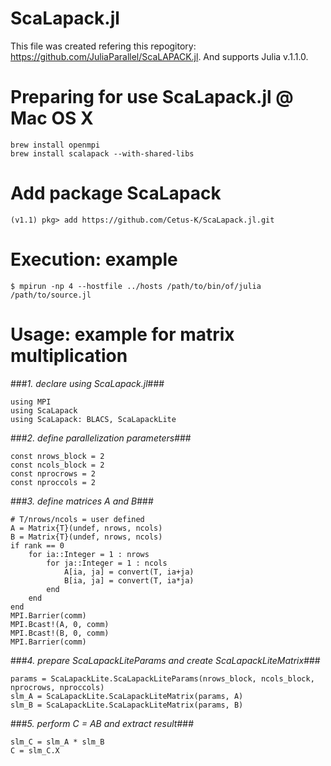 # ScaLapack.jl
This file was created refering this repogitory: https://github.com/JuliaParallel/ScaLAPACK.jl. And supports Julia v.1.1.0.

# Preparing for use ScaLapack.jl @ Mac OS X
```
brew install openmpi
brew install scalapack --with-shared-libs
```

# Add package ScaLapack
```
(v1.1) pkg> add https://github.com/Cetus-K/ScaLapack.jl.git
```

# Execution: example
```
$ mpirun -np 4 --hostfile ../hosts /path/to/bin/of/julia /path/to/source.jl
```

# Usage: example for matrix multiplication
###_1. declare using ScaLapack.jl_###
```
using MPI
using ScaLapack
using ScaLapack: BLACS, ScaLapackLite
```
###_2. define parallelization parameters_###
```
const nrows_block = 2
const ncols_block = 2
const nprocrows = 2
const nproccols = 2
```
###_3. define matrices A and B_###
```
# T/nrows/ncols = user defined
A = Matrix{T}(undef, nrows, ncols)
B = Matrix{T}(undef, nrows, ncols)
if rank == 0
    for ia::Integer = 1 : nrows
        for ja::Integer = 1 : ncols
            A[ia, ja] = convert(T, ia+ja)
            B[ia, ja] = convert(T, ia*ja)
        end
    end
end
MPI.Barrier(comm)
MPI.Bcast!(A, 0, comm)
MPI.Bcast!(B, 0, comm)
MPI.Barrier(comm)
```
###_4. prepare ScaLapackLiteParams and create ScaLapackLiteMatrix_###
```
params = ScaLapackLite.ScaLapackLiteParams(nrows_block, ncols_block, nprocrows, nproccols)
slm_A = ScaLapackLite.ScaLapackLiteMatrix(params, A)
slm_B = ScaLapackLite.ScaLapackLiteMatrix(params, B)
```
###_5. perform C = AB and extract result_###
```
slm_C = slm_A * slm_B
C = slm_C.X
```
